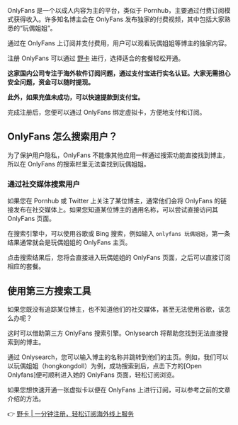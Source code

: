 OnlyFans 是一个以成人内容为主的平台，类似于 Pornhub，主要通过付费订阅模式获得收入。许多知名博主会在 OnlyFans 发布独家的付费视频，其中包括大家熟悉的“玩偶姐姐”。

通过在 OnlyFans 上订阅并支付费用，用户可以观看玩偶姐姐等博主的独家内容。

注册 OnlyFans 可以通过 [野卡](https://bit.ly/bewildcard) 进行，选择适合的套餐轻松开通。

**这家国内公司专注于海外软件订阅问题，通过支付宝进行实名认证。大家无需担心安全问题，资金可以随时提现。** 

**此外，如果充值未成功，可以快速提款到支付宝。** 

完成注册后，您便可以通过 OnlyFans 绑定虚拟卡，方便地支付和订阅。

## OnlyFans 怎么搜索用户？

为了保护用户隐私，OnlyFans 不能像其他应用一样通过搜索功能直接找到博主，所以在 OnlyFans 的搜索栏里无法查找到玩偶姐姐。

### 通过社交媒体搜索用户

如果您在 Pornhub 或 Twitter 上关注了某位博主，通常他们会将 OnlyFans 的链接发布在社交媒体上。如果您知道某位博主的通用名称，可以尝试直接访问其 OnlyFans 页面。

在搜索引擎中，可以使用谷歌或 Bing 搜索，例如输入 `onlyfans 玩偶姐姐`，第一条结果通常就会是玩偶姐姐的 OnlyFans 主页。

点击搜索结果后，您将会直接进入玩偶姐姐的 OnlyFans 页面，之后可以直接订阅相应的套餐。

## 使用第三方搜索工具

如果您既没有追踪某位博主，也不知道他们的社交媒体，甚至无法使用谷歌，该怎么办呢？

这时可以借助第三方 OnlyFans 搜索引擎。Onlysearch 将帮助您找到无法直接搜索到的博主。

通过 Onlysearch，您可以输入博主的名称并跳转到他们的主页。例如，我们可以以玩偶姐姐（hongkongdoll）为例，成功搜索到后，点击下方的[Open Onlyfans]便可顺利进入她的 OnlyFans 页面，轻松订阅浏览。

如果您想快速开通一张虚拟卡以便在 OnlyFans 上进行订阅，可以参考之前的文章介绍的方法。

👉 [野卡 | 一分钟注册，轻松订阅海外线上服务](https://bit.ly/bewildcard)